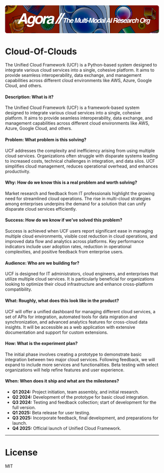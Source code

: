 [![Multi-Modality](agorabanner.png)](https://discord.gg/qUtxnK2NMf)

# Cloud-Of-Clouds

The Unified Cloud Framework (UCF) is a Python-based system designed to integrate various cloud services into a single, cohesive platform. It aims to provide seamless interoperability, data exchange, and management capabilities across different cloud environments like AWS, Azure, Google Cloud, and others.

#### Description: What is it?
The Unified Cloud Framework (UCF) is a framework-based system designed to integrate various cloud services into a single, cohesive platform. It aims to provide seamless interoperability, data exchange, and management capabilities across different cloud environments like AWS, Azure, Google Cloud, and others.

#### Problem: What problem is this solving?
UCF addresses the complexity and inefficiency arising from using multiple cloud services. Organizations often struggle with disparate systems leading to increased costs, technical challenges in integration, and data silos. UCF simplifies cloud management, reduces operational overhead, and enhances productivity.

#### Why: How do we know this is a real problem and worth solving?
Market research and feedback from IT professionals highlight the growing need for streamlined cloud operations. The rise in multi-cloud strategies among enterprises underpins the demand for a solution that can unify disparate cloud services efficiently.

#### Success: How do we know if we’ve solved this problem?
Success is achieved when UCF users report significant ease in managing multiple cloud environments, visible cost reduction in cloud operations, and improved data flow and analytics across platforms. Key performance indicators include user adoption rates, reduction in operational complexities, and positive feedback from enterprise users.

#### Audience: Who are we building for?
UCF is designed for IT administrators, cloud engineers, and enterprises that utilize multiple cloud services. It is particularly beneficial for organizations looking to optimize their cloud infrastructure and enhance cross-platform compatibility.

#### What: Roughly, what does this look like in the product?
UCF will offer a unified dashboard for managing different cloud services, a set of APIs for integration, automated tools for data migration and synchronization, and advanced analytics features for cross-cloud data insights. It will be accessible as a web application with extensive documentation and support for custom extensions.

#### How: What is the experiment plan?
The initial phase involves creating a prototype to demonstrate basic integration between two major cloud services. Following feedback, we will expand to include more services and functionalities. Beta testing with select organizations will help refine features and user experience.

#### When: When does it ship and what are the milestones?
- **Q1 2024:** Project initiation, team assembly, and initial research.
- **Q2 2024:** Development of the prototype for basic cloud integration.
- **Q3 2024:** Testing and feedback collection; start of development for the full version.
- **Q1 2025:** Beta release for user testing.
- **Q3 2025:** Incorporate feedback, final development, and preparations for launch.
- **Q4 2025:** Official launch of Unified Cloud Framework.

---

# License
MIT
